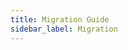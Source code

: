 ```yaml
---
title: Migration Guide
sidebar_label: Migration
---
```


<head>
  <title>Migration Guide: How to Migrate to new versions of atmos</title>
  <meta
    name="description"
    content="Migration Guide: How to Migrate to new versions of atmos."
  />
</head>
